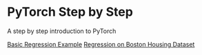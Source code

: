# PyTorch Step by Step
A step by step introduction to PyTorch

<a href="Regression.ipynb">Basic Regression Example</a>
<a href="Regression on Housing Data.ipynb">Regression on Boston Housing Dataset</a>